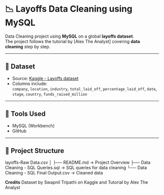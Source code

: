 # 📉 Layoffs Data Cleaning using MySQL

Data Cleaning project using **MySQL** on a global **layoffs dataset**.  
The project follows the tutorial by [Alex The Analyst] covering **data cleaning** step by step.

---

## 📁 Dataset

- Source: [Kaggle - Layoffs dataset](https://www.kaggle.com/datasets/swaptr/layoffs-2022)
- Columns include:  
  `company`, `location`, `industry`, `total_laid_off`, `percentage_laid_off`, `date`, `stage`, `country`, `funds_raised_million`

---

## 🧰 Tools Used

- MySQL (Workbench)
- GitHub

---

## 🔧 Project Structure

layoffs-Raw Data.csv
│
├── README.md → Project Overview
├── Data Cleaning - SQL Queries.sql → SQL queries for data cleaning
└── Data Cleaning - SQL Final Output.csv → Cleaned data


**Credits**
Dataset by Swapnil Tripathi on Kaggle and
Tutorial by Alex The Analyst

